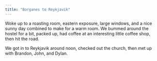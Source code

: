 ```yaml
---
title: "Borganes to Reykjavik"
---
```


Woke up to a roasting room, eastern exposure, large windows, and a nice sunny day combined to make for a warm room. We bummed around the hostel for a bit, packed up, had coffee at an interesting little coffee shop, then hit the road.

We got in to Reykjavik around noon, checked out the church, then met up with Brandon, John, and Dylan. 